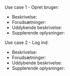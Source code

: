 





Use case 1 - Opret bruger:
- Beskrivelse: 
- Forudsætninger:
- Uddybende beskrivelse:
- Supplerende oplysninger:

Use case 2 - Log ind:
- Beskrivelse: 
- Forudsætninger:
- Uddybende beskrivelse:
- Supplerende oplysninger:
